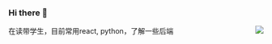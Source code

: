 ### Hi there 👋

<img align="right" src="https://github-readme-stats.vercel.app/api?username=weypro&show_icons=true&icon_color=eed0d2&text_color=24292e&bg_color=ffffff&title_color=eed0d2&hide_title=true" />

在读带学生，目前常用react, python，了解一些后端

